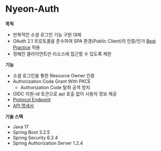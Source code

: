 # Nyeon-Auth

**목적**
* 반복적인 소셜 로그인 기능 구현 대체
* OAuth 2.1 프로토콜을 준수하여 SPA 환경(Public Client)의 인증/인가 [Best Practice](https://curity.io/resources/learn/spa-best-practices/) 적용
* 정해진 클라이언트만 리소스에 접근할 수 있도록 제한

**기능**
* 소셜 로그인을 통한 Resource Owner 인증
* Authorization Code Grant With PKCE
  * Authorization Code 탈취 공격 방지
* OIDC 지원-id 토큰으로 api 호출 없이 사용자 정보 제공
* [Protocol Endpoint](https://docs.spring.io/spring-authorization-server/reference/protocol-endpoints.html)
* [API 명세서](https://documenter.getpostman.com/view/23672162/2sAYBUCrsS)

**기술 스택**
* Java 17
* Spring Boot 3.2.5
* Spring Security 6.2.4
* Spring Authorization Server 1.2.4
